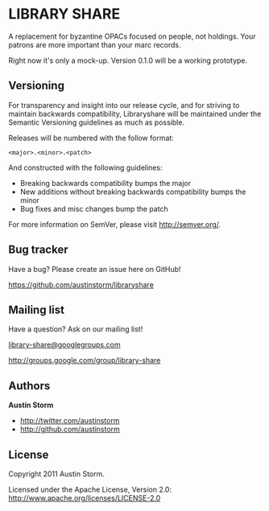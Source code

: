 LIBRARY SHARE
=================

A replacement for byzantine OPACs focused on people, not holdings. Your patrons are more important than your marc records.

Right now it's only a mock-up. Version 0.1.0 will be a working prototype.

Versioning
----------

For transparency and insight into our release cycle, and for striving to maintain backwards compatibility, Libraryshare will be maintained under the Semantic Versioning guidelines as much as possible.

Releases will be numbered with the follow format:

`<major>.<minor>.<patch>`

And constructed with the following guidelines:

* Breaking backwards compatibility bumps the major
* New additions without breaking backwards compatibility bumps the minor
* Bug fixes and misc changes bump the patch

For more information on SemVer, please visit http://semver.org/.


Bug tracker
-----------

Have a bug? Please create an issue here on GitHub!

https://github.com/austinstorm/libraryshare


Mailing list
------------

Have a question? Ask on our mailing list!

library-share@googlegroups.com

http://groups.google.com/group/library-share



Authors
-------

**Austin Storm**

+ http://twitter.com/austinstorm
+ http://github.com/austinstorm


License
---------------------

Copyright 2011 Austin Storm.

Licensed under the Apache License, Version 2.0: http://www.apache.org/licenses/LICENSE-2.0
